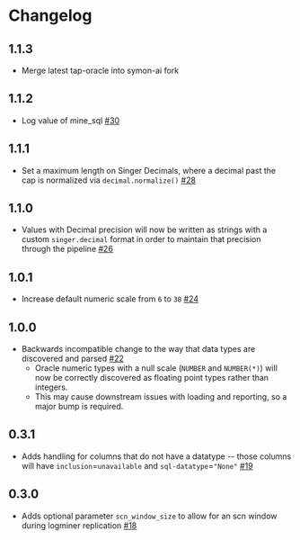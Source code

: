 # Changelog

## 1.1.3

- Merge latest tap-oracle into symon-ai fork

## 1.1.2

- Log value of mine_sql [#30](https://github.com/singer-io/tap-oracle/pull/30)

## 1.1.1

- Set a maximum length on Singer Decimals, where a decimal past the cap is normalized via `decimal.normalize()` [#28](https://github.com/singer-io/tap-oracle/pull/28)

## 1.1.0

- Values with Decimal precision will now be written as strings with a custom `singer.decimal` format in order to maintain that precision through the pipeline [#26](https://github.com/singer-io/tap-oracle/pull/26)

## 1.0.1

- Increase default numeric scale from `6` to `38` [#24](https://github.com/singer-io/tap-oracle/pull/24)

## 1.0.0

- Backwards incompatible change to the way that data types are discovered and parsed [#22](https://github.com/singer-io/tap-oracle/pull/22)
  - Oracle numeric types with a null scale (`NUMBER` and `NUMBER(*)`) will now be correctly discovered as floating point types rather than integers.
  - This may cause downstream issues with loading and reporting, so a major bump is required.

## 0.3.1

- Adds handling for columns that do not have a datatype -- those columns will have `inclusion`=`unavailable` and `sql-datatype`=`"None"` [#19](https://github.com/singer-io/tap-oracle/pull/19)

## 0.3.0

- Adds optional parameter `scn_window_size` to allow for an scn window during logminer replication [#18](https://github.com/singer-io/tap-oracle/pull/18)
